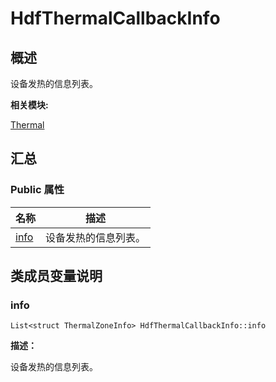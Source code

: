 # HdfThermalCallbackInfo


## **概述**

设备发热的信息列表。

**相关模块:**

[Thermal](thermal.md)


## **汇总**


### Public 属性

  | 名称 | 描述 | 
| -------- | -------- |
| [info](#info) | 设备发热的信息列表。 | 


## **类成员变量说明**


### info

  
```
List<struct ThermalZoneInfo> HdfThermalCallbackInfo::info
```

**描述：**

设备发热的信息列表。
